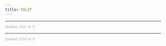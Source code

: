 ```yaml
---
title: TULIP
---
```


---

<sup><sub><font color="#a6a6a6">Updated: 2020-10-11</font></sub></sup>

---

<sup><sub><font color="#a6a6a6">Updated: 2020-10-11</font></sub></sup>
